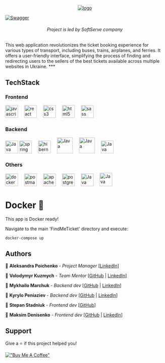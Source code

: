 <div align="center">
<a href="https://imgbb.com/"><img src="https://i.ibb.co/RBK67jt/logo.png" alt="logo" border="0"></a>
</div>

<a href = "https://app.swaggerhub.com/apis/MykhailoMarchuk/FindMETICKET/2">![Swagger](https://img.shields.io/badge/swagger-2.0.0-blue.svg?cacheSeconds=2592000)</a>
<h6 align="center">Project is led by SoftServe company</h6>
This web application revolutionizes the ticket booking experience for various types of transport, including buses,
trains, airplanes, and ferries. It offers a user-friendly interface, simplifying the process of finding and redirecting
users to the sellers of the best tickets available across multiple websites in Ukraine.
***

## TechStack

<div>
<div>
<H3>Frontend</H3>
</div>
 <img src="https://skillicons.dev/icons?i=js" height="40" alt="javascript logo"  />
  <img width="12" />
  <img src="https://cdn.jsdelivr.net/gh/devicons/devicon/icons/react/react-original.svg" height="40" alt="react logo"  />
  <img width="12" />
 <img src="https://skillicons.dev/icons?i=css" height="40" alt="css3 logo"  />
  <img width="12" />
  <img src="https://skillicons.dev/icons?i=html" height="40" alt="html5 logo"  />
<img width="12" />
  <img src="https://skillicons.dev/icons?i=sass" height="40" alt="sass logo"  />
</div>

<div>
<div>
<H3>Backend</H3>
</div>
<img src="https://user-images.githubusercontent.com/25181517/117201156-9a724800-adec-11eb-9a9d-3cd0f67da4bc.png" alt="Java" width="40" height="40">
  <img src="https://skillicons.dev/icons?i=spring" height="40" alt="spring logo"  />
  <img width="12" />
<img src="https://skillicons.dev/icons?i=hibernate" height="40" alt="hibernate logo"  />
  <img width="12" />
<img src="https://user-images.githubusercontent.com/25181517/183892181-ad32b69e-3603-418c-b8e7-99e976c2a784.png" alt="Java" width="50" height="50">
 <img width="12" />
<img src="https://user-images.githubusercontent.com/25181517/117533873-484d4480-afef-11eb-9fad-67c8605e3592.png" alt="Java" width="50" height="">
 <img width="12" />
<img src="https://user-images.githubusercontent.com/25181517/192107858-fe19f043-c502-4009-8c47-476fc89718ad.png" alt="Java" width="40" height="40">
 <img width="12" />
</div>

<div>
<div>
<h3>Others</h3>
</div>
<img src="https://skillicons.dev/icons?i=docker" height="40" alt="docker logo"  />
  <img width="12" />
<img src="https://skillicons.dev/icons?i=postman" height="40" alt="postman logo"  />
  <img width="12" />
 <img src="https://skillicons.dev/icons?i=maven" height="40" alt="apachemaven logo"  />
  <img width="12" />
<img src="https://skillicons.dev/icons?i=postgres" height="40" alt="postgresql logo"  />
  <img width="12" />
<img src="https://user-images.githubusercontent.com/25181517/183891673-32824908-bc5d-44f8-8f72-f0415822404a.png" alt="Java" width="40" height="40">
  <img width="12" />
<img src="https://user-images.githubusercontent.com/25181517/186711335-a3729606-5a78-4496-9a36-06efcc74f800.png" alt="Java" width="40" height="42">
  <img width="12" />
</div>

# Docker 🐳
This app is Docker ready!

Navigate to the main 'FindMeTicket' directory and execute:

````
docker-compose up
````

## Authors

👤 **Aleksandra Poichenko** - *Project Manager* [[LinkedIn](https://www.linkedin.com/in/aleksandra-poichenko/)]

👤 **Volodymyr Kuzmych** - *Team
Mentor* [[GitHub](https://github.com/VKuzmich) | [LinkedIn](https://www.linkedin.com/in/volodymyr-kuzmych-9915942a/)]

👤 **Mykhailo Marchuk** - *Backend
dev* [[GitHub](https://github.com/mishaakamichael999) | [LinkedIn](https://github.com/mishaakamichael999)]

👤 **Kyrylo Peniaziev** - *Backend
dev* [[GitHub](https://github.com/Stepan22-prog) | [LinkedIn](https://www.linkedin.com/in/kyrylo-peniaziev-9137a328a/)]

👤 **Stepan Stadniuk** - *Frontend dev* [[GitHub](https://github.com/Stepan22-prog)]

👤 **Maksim Denisenko** - *Frontend
dev* [[GitHub](https://github.com/maks2708) | [LinkedIn](https://www.linkedin.com/in/%D0%BC%D0%B0%D0%BA%D1%81%D0%B8%D0%BC-%D0%B4%D0%B5%D0%BD%D0%B8%D1%81%D0%B5%D0%BD%D0%BA%D0%BE-ba4b932b9/)]

## Support

Give a ⭐️ if this project helped you!

[!["Buy Me A Coffee"](https://www.buymeacoffee.com/assets/img/custom_images/orange_img.png)](https://www.buymeacoffee.com/findmeticket)